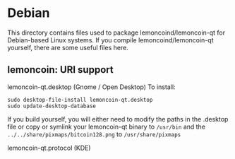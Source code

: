 
Debian
====================
This directory contains files used to package lemoncoind/lemoncoin-qt
for Debian-based Linux systems. If you compile lemoncoind/lemoncoin-qt yourself, there are some useful files here.

## lemoncoin: URI support ##


lemoncoin-qt.desktop  (Gnome / Open Desktop)
To install:

	sudo desktop-file-install lemoncoin-qt.desktop
	sudo update-desktop-database

If you build yourself, you will either need to modify the paths in
the .desktop file or copy or symlink your lemoncoin-qt binary to `/usr/bin`
and the `../../share/pixmaps/bitcoin128.png` to `/usr/share/pixmaps`

lemoncoin-qt.protocol (KDE)

